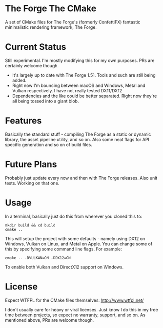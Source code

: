 # The Forge The CMake
A set of CMake files for The Forge's (formerly ConfettiFX) fantastic minimalistic rendering framework, The Forge.

# Current Status
Still experimental.  I'm mostly modifying this for my own purposes.  PRs are certainly welcome though.

* It's largely up to date with The Forge 1.51.  Tools and such are still being added.
* Right now I'm bouncing between macOS and Windows, Metal and Vulkan respectively.  I have not really tested DX11/DX12
* Dependencies and the like could be better separated.  Right now they're all being tossed into a giant blob.

# Features
Basically the standard stuff - compiling The Forge as a static or dynamic library, the asset pipeline utility, and so on.  Also some neat flags for API specific generation and so on of build files.

# Future Plans
Probably just update every now and then with The Forge releases.  Also unit tests.  Working on that one.

# Usage
In a terminal, basically just do this from wherever you cloned this to:
```
mkdir build && cd build
cmake ..
```
This will setup the project with some defaults - namely using DX12 on Windows, Vulkan on Linux, and Metal on Apple.  You can change some of this by specifying some command line flags.  For example:
```
cmake .. -DVULKAN=ON -DDX12=ON
```
To enable both Vulkan and DirectX12 support on Windows.

# License
Expect WTFPL for the CMake files themselves: http://www.wtfpl.net/

I don't usually care for heavy or viral licenses.  Just know I do this in my free time between projects, so expect no warranty, support, and so on.  As mentioned above, PRs are welcome though.
